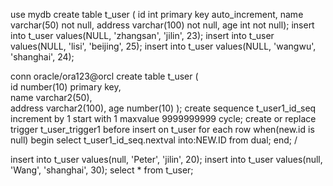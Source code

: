 use mydb
create table t_user (
    id int primary key auto_increment, 
    name varchar(50) not null, 
    address varchar(100) not null,
    age int not null);
insert into t_user values(NULL, 'zhangsan', 'jilin', 23);
insert into t_user values(NULL, 'lisi', 'beijing', 25);
insert into t_user values(NULL, 'wangwu', 'shanghai', 24);

conn oracle/ora123@orcl
create table t_user (  
    id         number(10)   primary key,  
    name       varchar2(50),  
    address    varchar2(100), 
    age        number(10)
);
create sequence t_user1_id_seq increment by 1 start with 1 maxvalue 9999999999 cycle;
create or replace trigger t_user_trigger1 
before insert on t_user 
for each row when(new.id is null)
begin
select t_user1_id_seq.nextval into:NEW.ID from dual;
end;
/

insert into t_user values(null, 'Peter', 'jilin', 20);
insert into t_user values(null, 'Wang', 'shanghai', 30);
select * from t_user;